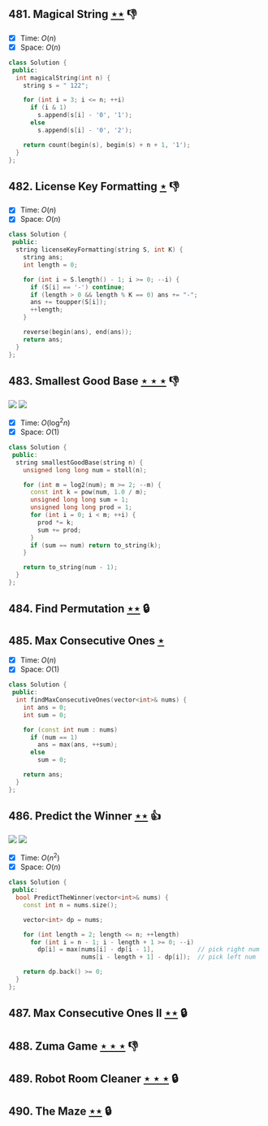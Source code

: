 ## 481. Magical String [$\star\star$](https://leetcode.com/problems/magical-string) :thumbsdown:

- [x] Time: $O(n)$
- [x] Space: $O(n)$

```cpp
class Solution {
 public:
  int magicalString(int n) {
    string s = " 122";

    for (int i = 3; i <= n; ++i)
      if (i & 1)
        s.append(s[i] - '0', '1');
      else
        s.append(s[i] - '0', '2');

    return count(begin(s), begin(s) + n + 1, '1');
  }
};
```

## 482. License Key Formatting [$\star$](https://leetcode.com/problems/license-key-formatting) :thumbsdown:

- [x] Time: $O(n)$
- [x] Space: $O(n)$

```cpp
class Solution {
 public:
  string licenseKeyFormatting(string S, int K) {
    string ans;
    int length = 0;

    for (int i = S.length() - 1; i >= 0; --i) {
      if (S[i] == '-') continue;
      if (length > 0 && length % K == 0) ans += "-";
      ans += toupper(S[i]);
      ++length;
    }

    reverse(begin(ans), end(ans));
    return ans;
  }
};
```

## 483. Smallest Good Base [$\star\star\star$](https://leetcode.com/problems/smallest-good-base) :thumbsdown:

![](https://img.shields.io/badge/-Binary%20Search-1B813E.svg?style=flat-square) ![](https://img.shields.io/badge/-Math-434343.svg?style=flat-square)

- [x] Time: $O(\log^2n)$
- [x] Space: $O(1)$

```cpp
class Solution {
 public:
  string smallestGoodBase(string n) {
    unsigned long long num = stoll(n);

    for (int m = log2(num); m >= 2; --m) {
      const int k = pow(num, 1.0 / m);
      unsigned long long sum = 1;
      unsigned long long prod = 1;
      for (int i = 0; i < m; ++i) {
        prod *= k;
        sum += prod;
      }
      if (sum == num) return to_string(k);
    }

    return to_string(num - 1);
  }
};
```

## 484. Find Permutation [$\star\star$](https://leetcode.com/problems/find-permutation) 🔒

## 485. Max Consecutive Ones [$\star$](https://leetcode.com/problems/max-consecutive-ones)

- [x] Time: $O(n)$
- [x] Space: $O(1)$

```cpp
class Solution {
 public:
  int findMaxConsecutiveOnes(vector<int>& nums) {
    int ans = 0;
    int sum = 0;

    for (const int num : nums)
      if (num == 1)
        ans = max(ans, ++sum);
      else
        sum = 0;

    return ans;
  }
};
```

## 486. Predict the Winner [$\star\star$](https://leetcode.com/problems/predict-the-winner) :thumbsup:

![](https://img.shields.io/badge/-Dynamic%20Programming-113285.svg?style=flat-square) ![](https://img.shields.io/badge/-Minimax-1C1C1C.svg?style=flat-square)

- [x] Time: $O(n^2)$
- [x] Space: $O(n)$

```cpp
class Solution {
 public:
  bool PredictTheWinner(vector<int>& nums) {
    const int n = nums.size();

    vector<int> dp = nums;

    for (int length = 2; length <= n; ++length)
      for (int i = n - 1; i - length + 1 >= 0; --i)
        dp[i] = max(nums[i] - dp[i - 1],            // pick right num
                    nums[i - length + 1] - dp[i]);  // pick left num

    return dp.back() >= 0;
  }
};
```

## 487. Max Consecutive Ones II [$\star\star$](https://leetcode.com/problems/max-consecutive-ones-ii) 🔒

## 488. Zuma Game [$\star\star\star$](https://leetcode.com/problems/zuma-game) :thumbsdown:

## 489. Robot Room Cleaner [$\star\star\star$](https://leetcode.com/problems/robot-room-cleaner) 🔒

## 490. The Maze [$\star\star$](https://leetcode.com/problems/the-maze) 🔒
